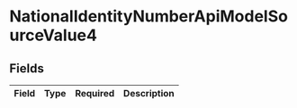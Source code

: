# NationalIdentityNumberApiModelSourceValue4


## Fields

| Field       | Type        | Required    | Description |
| ----------- | ----------- | ----------- | ----------- |